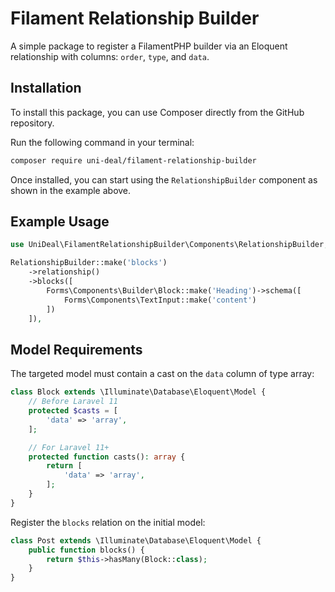 # Filament Relationship Builder

A simple package to register a FilamentPHP builder via an Eloquent relationship with columns: `order`, `type`, and `data`.

## Installation

To install this package, you can use Composer directly from the GitHub repository.

Run the following command in your terminal:

```bash
composer require uni-deal/filament-relationship-builder
```

Once installed, you can start using the `RelationshipBuilder` component as shown in the example above.

## Example Usage

```php
use UniDeal\FilamentRelationshipBuilder\Components\RelationshipBuilder;

RelationshipBuilder::make('blocks')
    ->relationship()
    ->blocks([
        Forms\Components\Builder\Block::make('Heading')->schema([
            Forms\Components\TextInput::make('content')
        ])
    ]),
```

## Model Requirements

The targeted model must contain a cast on the `data` column of type array:

```php
class Block extends \Illuminate\Database\Eloquent\Model {
    // Before Laravel 11
    protected $casts = [
        'data' => 'array',
    ];

    // For Laravel 11+
    protected function casts(): array {
        return [
            'data' => 'array',    
        ];
    }
}
```

Register the `blocks` relation on the initial model:

```php
class Post extends \Illuminate\Database\Eloquent\Model {
    public function blocks() {
        return $this->hasMany(Block::class);
    }
}
```

